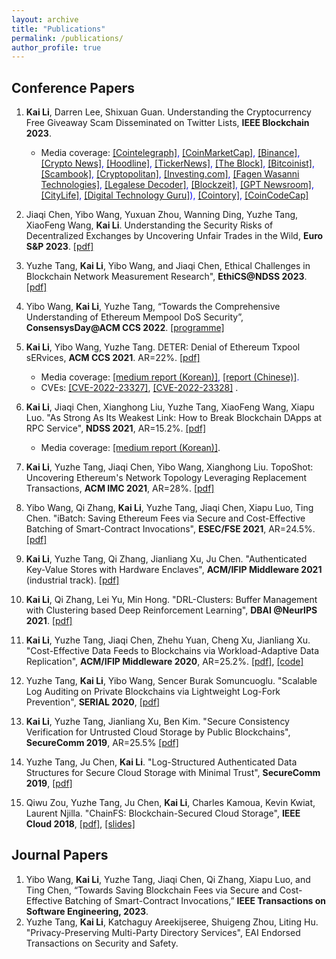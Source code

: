 ```yaml
---
layout: archive
title: "Publications"
permalink: /publications/
author_profile: true 
---
```

<!--1. **Kai Li**, Jiaqi Chen, Xianghong Liu, Yuzhe Tang, XiaoFeng Wang, Xiapu Luo. Title to be available, **NDSS 2021**-->
<!--1. **Kai Li**, Yuzhe Tang, Jiaqi Chen, Yibo Wang, Xianghong Liu. "TopoShot: Uncovering Ethereum's Network Topology Leveraging Replacement Transactions", **IMC 2021**. AR=28%.-->

Conference Papers
----
1. **Kai Li**, Darren Lee, Shixuan Guan. Understanding the Cryptocurrency Free Giveaway Scam Disseminated on Twitter Lists, **IEEE Blockchain 2023**.
    - Media coverage: <span style="color:blue">[[Cointelegraph]](https://cointelegraph.com/news/scientists-used-ai-to-find-and-track-95k-cryptocurrency-free-giveaway-scams-on-twitter-x), [[CoinMarketCap]](https://coinmarketcap.com/community/articles/64da50a74b2e2d3caa349d82/), [[Binance]](https://www.binance.com/en/feed/post/958239), [[Crypto News]](https://cryptonews.com/news/researchers-deploy-ai-uncover-crypto-giveaway-scam-schemes-twitter.htm), [[Hoodline]](https://hoodline.com/2023/08/ai-from-sdsu-unravels-cryptocurrency-free-giveaway-scams-worth-almost-1m-on-x-formerly-twitter/), [[TickerNews]](https://tickernews.co/crypto-giveaway-scam-unveiled-and-thwarted-by-ai/), [[The Block]](https://www.theblock.co/post/244588/twitter-lists-crypto-scams), [[Bitcoinist]](https://bitcoinist.com/twitter-scam-ai-tracks-9k-crypto-schemes/), [[Scambook]](https://scambook.io/1378/researchers-have-found-a-way-to-stop-fake-crypto-airdrop-spams-on-twitter-x/), [[Cryptopolitan]](https://www.cryptopolitan.com/crypto-scams-on-twitter-led-to-872k-losses/), [[Investing.com]](https://www.investing.com/news/cryptocurrency-news/scientists-used-ai-to-find-and-track-95k-cryptocurrency-free-giveaway-scams-on-twitter-3152970), [[Fagen Wasanni Technologies]](https://fagenwasanni.com/news/ai-developed-to-expose-cryptocurrency-giveaway-scams-on-x/198755/), [[Legalese Decoder]](https://legalesedecoder.com/unlocking-the-secrets-ai-legalese-decoder-empowers-researchers-to-unravel-crypto-giveaway-scam-schemes-on-twitter/), [[Blockzeit]](https://blockzeit.com/ai-exposes-cryptocurrency-giveaway-scams-on-x-platform/), [[GPT Newsroom]](https://gptnewsroom.wordpress.com/2023/08/13/researchers-employ-artificial-intelligence-to-identify-and-monitor-95000-twitter-scams-proclaiming-cryptocurrency-free-giveaways/), [[CityLife]](https://citylife.capetown/ai/scientists-used-ai-to-find-and-track-95k-cryptocurrency-free-giveaway-scams-on-twitter/339391/), [[Digital Technology Guru]](https://dtgreviews.com/ai/scientists-used-ai-to-find-and-track-95k-cryptocurrency-free-giveaway-scams-on-twitter/149529/)), [[Cointory]](https://coinatory.com/2023/08/12/scientists-used-ai-to-find-cryptocurrency/), [[CoinCodeCap]](https://coincodecap.com/twitters-crypto-scam-lists-drain-870k-in-year-research-unveils)</span>
   
2.  Jiaqi Chen, Yibo Wang, Yuxuan Zhou, Wanning Ding, Yuzhe Tang, XiaoFeng Wang, **Kai Li**. Understanding the Security Risks of Decentralized Exchanges by Uncovering Unfair Trades in the Wild, **Euro S&P 2023**. <span style="color:blue">[[pdf]](https://ieeexplore.ieee.org/stamp/stamp.jsp?tp=&arnumber=10190515)</span>
   
3. Yuzhe Tang, **Kai Li**, Yibo Wang, and Jiaqi Chen, Ethical Challenges in Blockchain Network Measurement Research", **EthiCS@NDSS 2023**. <span style="color:blue">[[pdf]](https://www.ndss-symposium.org/wp-content/uploads/2023/02/ethics2023-235725-paper.pdf)</span>

4. Yibo Wang, **Kai Li**, Yuzhe Tang, “Towards the Comprehensive Understanding of Ethereum Mempool DoS Security”, **ConsensysDay@ACM CCS 2022**. <span style="color:blue">[[programme]](https://research.protocol.ai/sites/consensusday22/programme/)</span>
      
5. **Kai Li**, Yibo Wang, Yuzhe Tang. DETER: Denial of Ethereum Txpool sERvices, **ACM CCS 2021**. AR=22%. <span style="color:blue">[[pdf]](https://dl.acm.org/doi/pdf/10.1145/3460120.3485369)</span>
    - Media coverage: <span style="color:blue">[[medium report (Korean)]](https://medium.com/decipher-media/deter-%ED%8A%B8%EB%9E%9C%EC%9E%AD%EC%85%98-%ED%92%80%EC%9D%84-%EB%B9%84%EC%9B%8C%EB%82%B4%EB%8A%94-%EA%B3%B5%EA%B2%A9-4476ad5ae506), [[report (Chinese)]](https://paperexplained.cn/articles/article/sdetail/bf772404-411f-4adf-a139-c2e94cd5cd97/).
    - CVEs: <span style="color:blue">[[CVE-2022-23327]](https://cve.mitre.org/cgi-bin/cvename.cgi?name=CVE-2022-23327)</span>, <span style="color:blue">[[CVE-2022-23328]](https://cve.mitre.org/cgi-bin/cvename.cgi?name=CVE-2022-23328) </span>.

6. **Kai Li**, Jiaqi Chen, Xianghong Liu, Yuzhe Tang, XiaoFeng Wang, Xiapu Luo. "As Strong As Its Weakest Link: How to Break Blockchain DApps at RPC Service", **NDSS 2021**, AR=15.2%. <span style="color:blue">[[pdf]](https://www.ndss-symposium.org/wp-content/uploads/ndss2021_3C-1_23108_paper.pdf)</span>
    - Media coverage: <span style="color:blue">[[medium report (Korean)]](https://medium.com/decipher-media/as-strong-as-its-weakest-link-rpc-%EC%84%9C%EB%B9%84%EC%8A%A4%EB%A5%BC-%ED%86%B5%ED%95%B4-dapp-%EC%9E%A5%EC%95%A0%EB%A5%BC-%EC%9C%A0%EB%B0%9C-23dbf561f0fa)</span>.

1. **Kai Li**, Yuzhe Tang, Jiaqi Chen, Yibo Wang, Xianghong Liu. TopoShot: Uncovering Ethereum's Network Topology Leveraging Replacement Transactions, **ACM IMC 2021**, AR=28%.
 <span style="color:blue">[[pdf]](https://dl.acm.org/doi/pdf/10.1145/3487552.3487814)</span>

1. Yibo Wang, Qi Zhang, **Kai Li**, Yuzhe Tang, Jiaqi Chen, Xiapu Luo, Ting Chen. "iBatch: Saving Ethereum Fees via Secure and Cost-Effective Batching of Smart-Contract Invocations",  **ESEC/FSE 2021**, AR=24.5%. <span style="color:blue">[[pdf]](https://dl.acm.org/doi/pdf/10.1145/3468264.3468568)</span>

1. **Kai Li**, Yuzhe Tang, Qi Zhang, Jianliang Xu, Ju Chen. "Authenticated Key-Value Stores with Hardware Enclaves", **ACM/IFIP Middleware 2021** (industrial track). <span style="color:blue">[[pdf]](https://dl.acm.org/doi/pdf/10.1145/3491084.3491425)</span>

1. **Kai Li**, Qi Zhang, Lei Yu, Min Hong. "DRL-Clusters: Buffer Management with Clustering based Deep Reinforcement Learning", **DBAI @NeurIPS 2021**. <span style="color:blue">[[pdf]](https://openreview.net/pdf?id=RJOWggDLNMv)</span>

1. **Kai Li**, Yuzhe Tang, Jiaqi Chen, Zhehu Yuan, Cheng Xu, Jianliang Xu. "Cost-Effective Data Feeds to Blockchains via Workload-Adaptive Data Replication", **ACM/IFIP Middleware 2020**, AR=25.2%. <span style="color:blue">[[pdf]](https://arxiv.org/pdf/1911.04078.pdf)</span>, <span style="color:blue">[[code]](https://github.com/syracuse-fullstacksecurity/GRuB)</span>

1. Yuzhe Tang, **Kai Li**, Yibo Wang, Sencer Burak Somuncuoglu. "Scalable Log Auditing on Private Blockchains via Lightweight Log-Fork Prevention", **SERIAL 2020**, <span style="color:blue">[[pdf]](https://dl.acm.org/doi/pdf/10.1145/3429884.3430032)</span>

1. **Kai Li**, Yuzhe Tang, Jianliang Xu, Ben Kim. "Secure Consistency Verification for Untrusted Cloud Storage by Public Blockchains", **SecureComm 2019**, AR=25.5% <span style="color:blue">[[pdf]](https://arxiv.org/pdf/1904.06626.pdf)</span>

1. Yuzhe Tang, Ju Chen, **Kai Li**. "Log-Structured Authenticated Data Structures for Secure Cloud Storage with Minimal Trust", **SecureComm 2019**, <span style="color:blue">[[pdf]](https://eprint.iacr.org/2016/1063.pdf)</span>
 
1. Qiwu Zou, Yuzhe Tang, Ju Chen, **Kai Li**, Charles Kamoua, Kevin Kwiat, Laurent Njilla. "ChainFS: Blockchain-Secured Cloud Storage", **IEEE Cloud 2018**, <span style="color:blue"> [[pdf]](https://ieeexplore.ieee.org/stamp/stamp.jsp?arnumber=8457920)</span>, <span style="color:blue"> [[slides]](https://docs.google.com/presentation/d/1uDqvJjPWF6YIo8bb-vfAgCU7SCaoRTLHdrEegTEeyd0/edit#slide=id.g3d35a20df5_0_0)</span>

Journal Papers
----
1. Yibo Wang, **Kai Li**, Yuzhe Tang, Jiaqi Chen, Qi Zhang, Xiapu Luo, and Ting Chen, “Towards Saving Blockchain Fees via Secure and Cost-Effective Batching of Smart-Contract Invocations,” **IEEE Transactions on Software Engineering, 2023**.
1. Yuzhe Tang, **Kai Li**, Katchaguy Areekijseree, Shuigeng Zhou, Liting Hu. "Privacy-Preserving Multi-Party Directory Services", EAI Endorsed Transactions on Security and Safety.


<!--
Workshop Papers
----
1. Yuzhe Tang, **Kai Li**, Yibo Wang, and Jiaqi Chen, Ethical Challenges in Blockchain Network Measurement Research", **EthiCS@NDSS 2023**
1. Yibo Wang, **Kai Li**, Yuzhe Tang, “Towards the Comprehensive Understanding of Ethereum Mempool DoS Security”, **ConsensysDay@ACM CCS 2022**.
1. **Kai Li**, Qi Zhang, Lei Yu, Min Hong. "DRL-Clusters: Buffer Management with Clustering based Deep Reinforcement Learning", **DBAI @NeurIPS 2021**.

-->

